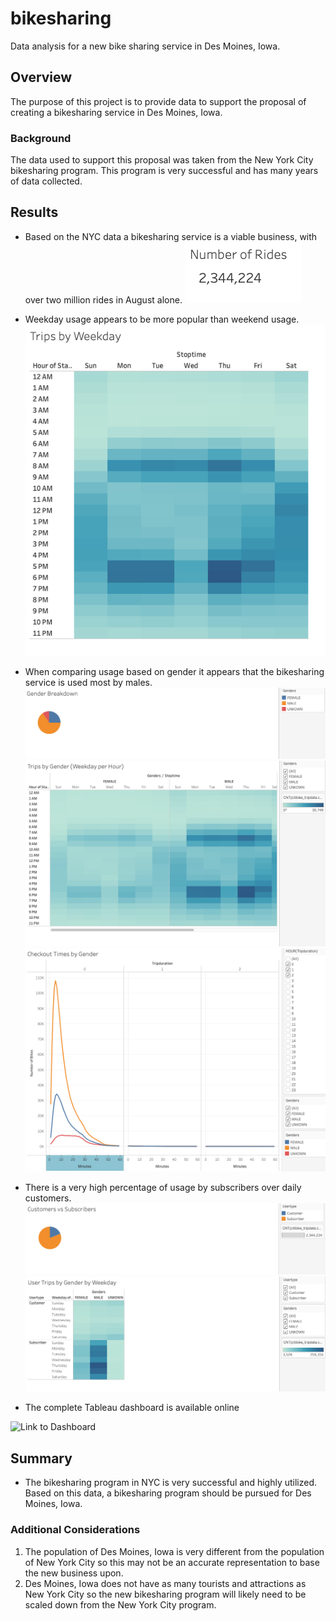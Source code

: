 # bikesharing
Data analysis for a new bike sharing service in Des Moines, Iowa.

## Overview
The purpose of this project is to provide data to support the proposal of creating a bikesharing service in Des Moines, Iowa. 
### Background
The data used to support this proposal was taken from the New York City bikesharing program. This program is very successful and has many years of data collected.

## Results
- Based on the NYC data a bikesharing service is a viable business, with over two million rides in August alone.
![August Ride Numbers](https://github.com/jkannis/bikesharing/blob/main/Resources/Images/Ride_Numbers.png)
- Weekday usage appears to be more popular than weekend usage.
![Trips by Weekday](https://github.com/jkannis/bikesharing/blob/main/Resources/Images/Trips_Weekday.png)
- When comparing usage based on gender it appears that the bikesharing service is used most by males.
![Gender Breakdown](https://github.com/jkannis/bikesharing/blob/main/Resources/Images/Gender_Breakdown.png)
![Trips by Gender](https://github.com/jkannis/bikesharing/blob/main/Resources/Images/Trips_Gender.png)
![Checkout Times by Gender](https://github.com/jkannis/bikesharing/blob/main/Resources/Images/Checkout_Times_Gender.png)
- There is a very high percentage of usage by subscribers over daily customers.
![Customers vs Subscribers](https://github.com/jkannis/bikesharing/blob/main/Resources/Images/Customers_V_Subscribers.png)
![Customers and Subscribers by Gender](https://github.com/jkannis/bikesharing/blob/main/Resources/Images/User_Trips_Gender.png)

- The complete Tableau dashboard is available online

![Link to Dashboard](https://public.tableau.com/views/BikesharingChallenge_16490272253120/BikesharinginDesMoines?:language=en-US&publish=yes&:display_count=n&:origin=viz_share_link)

## Summary
- The bikesharing program in NYC is very successful and highly utilized. Based on this data, a bikesharing program should be pursued for Des Moines, Iowa.
### Additional Considerations
1. The population of Des Moines, Iowa is very different from the population of New York City so this may not be an accurate representation to base the new business upon.
2. Des Moines, Iowa does not have as many tourists and attractions as New York City so the new bikesharing program will likely need to be scaled down from the New York City program.